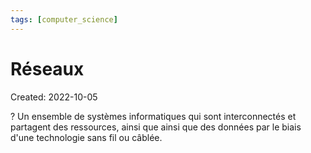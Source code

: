 ```yaml
---
tags: [computer_science] 
---
```

# Réseaux
Created: 2022-10-05

?
Un ensemble de systèmes informatiques qui sont interconnectés et partagent des ressources, ainsi que ainsi que des données par le biais d'une technologie sans fil ou câblée.
